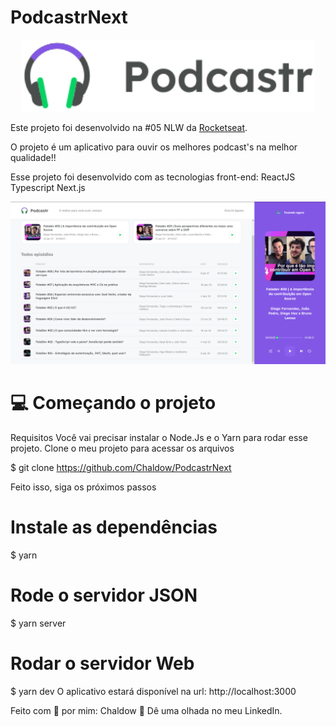 # PodcastrNext

<p align="center">
  <img width="470" src="podcastrnext/public/logo.svg">
</p>

Este projeto foi desenvolvido na #05 NLW da [Rocketseat](https://rocketseat.com.br/). 

O projeto é um aplicativo para ouvir os melhores podcast's na melhor qualidade!!

Esse projeto foi desenvolvido com as tecnologias front-end:
ReactJS
Typescript
Next.js

<img src="podcastrnext/public/imagem_2021-08-15_220102.png"/>

# 💻 Começando o projeto

Requisitos
Você vai precisar instalar o Node.Js e o Yarn para rodar esse projeto.
Clone o meu projeto para acessar os arquivos

$ git clone https://github.com/Chaldow/PodcastrNext

Feito isso, siga os próximos passos

# Instale as dependências
$ yarn

# Rode o servidor JSON
$ yarn server

# Rodar o servidor Web
$ yarn dev
O aplicativo estará disponível na url: http://localhost:3000


Feito com 💜 por mim: Chaldow 👋 Dê uma olhada no meu LinkedIn.

